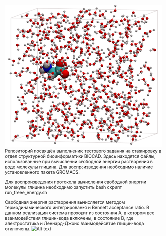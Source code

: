 ![Alt text](pictures/GLY_IN_Water_0.png)
Репозиторий посвящён выполнению тестового задания на стажировку в отдел структурной биоинформатики BIOCAD. Здесь находятся файлы, использованные при вычислении свободной энергии растворения в воде молекулы глицина. Для воспроизведения необходимо наличие установленного пакета GROMACS. 

Для воспроизведения протокола вычисления свободной энергии молекулы глицина необходимо запустить bash скрипт run_freee_energy.sh

Свободная энергия растворения вычисляется методом термодинамического интегрирования и Bennett acceptance ratio. В данном реализации система проходит из состояния А, в котором все взаимодействия глицин-вода включены, в состояние B, где электростатика и Леннард-Джонс взаимодейсвтие глицин-вода отключены.
![Alt text](pictures/turningoff.png)

